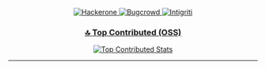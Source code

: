 <br/><br/>
<p align='center'>
<a href="https://hackerone.com/odaysec/hacktivity/?type=user" target="_blank" rel="noopener noreferrer">
  <img src="https://img.shields.io/badge/-HackerOne-%23494649?style=for-the-badge&logo=hackerone&logoColor=white" alt="Hackerone">
  <a href="https://bugcrowd.com/zdb_" target="_blank" rel="noopener noreferrer">
  <img src="https://img.shields.io/badge/-Bugcrowd-%23F26822?style=for-the-badge&logo=bugcrowd&logoColor=white" alt="Bugcrowd">
  <a href="https://app.intigriti.com/researcher/odaysec" target="_blank" rel="noopener noreferrer">
  <img src="https://img.shields.io/badge/-Intigriti-%23161A36?style=for-the-badge&logo=intigriti&logoColor=white" alt="Intigriti">
  </p>


  <div align="center">
	
### 🔝 Top Contributed (OSS)

<img src="https://github-contributor-stats.vercel.app/api?username=odaysec&limit=14&theme=tokyonight&combine_all_yearly_contributions=true" alt="Top Contributed Stats">
</div>

---

